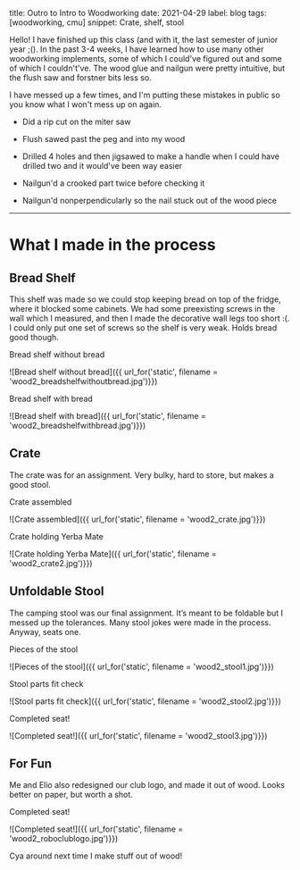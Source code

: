 title: Outro to Intro to Woodworking
date: 2021-04-29
label: blog
tags: [woodworking, cmu]
snippet: Crate, shelf, stool

Hello! I have finished up this class (and with it, the last semester of junior year ;(). In the past 3-4 weeks, I have learned how to use many other woodworking implements, some of which I could've figured out and some of which I couldn't've. The wood glue and nailgun were pretty intuitive, but the flush saw and forstner bits less so. 

I have messed up a few times, and I'm putting these mistakes in public so you know what I won't mess up on again. 
 
 - Did a rip cut on the miter saw
 
 - Flush sawed past the peg and into my wood
 
 - Drilled 4 holes and then jigsawed to make a handle when I could have drilled two and it would've been way easier
 
 - Nailgun'd a crooked part twice before checking it
 
 - Nailgun'd nonperpendicularly so the nail stuck out of the wood piece


<hr>

# What I made in the process

## Bread Shelf
This shelf was made so we could stop keeping bread on top of the fridge, where it blocked some cabinets. We had some preexisting screws in the wall which I measured, and then I made the decorative wall legs too short :(. I could only put one set of screws so the shelf is very weak. Holds bread good though. 


<p class="caption">Bread shelf without bread</p>
![Bread shelf without bread]({{ url_for('static', filename = 'wood2_breadshelfwithoutbread.jpg')}})


<p class="caption">Bread shelf with bread</p>
![Bread shelf with bread]({{ url_for('static', filename = 'wood2_breadshelfwithbread.jpg')}})


## Crate
The crate was for an assignment. Very bulky, hard to store, but makes a good stool. 

<p class="caption">Crate assembled</p>
![Crate assembled]({{ url_for('static', filename = 'wood2_crate.jpg')}})

<p class="caption">Crate holding Yerba Mate</p>
![Crate holding Yerba Mate]({{ url_for('static', filename = 'wood2_crate2.jpg')}})

## Unfoldable Stool
The camping stool was our final assignment. It’s meant to be foldable but I messed up the tolerances. Many stool jokes were made in the process. Anyway, seats one. 

<p class="caption">Pieces of the stool</p>
![Pieces of the stool]({{ url_for('static', filename = 'wood2_stool1.jpg')}})

<p class="caption">Stool parts fit check</p>
![Stool parts fit check]({{ url_for('static', filename = 'wood2_stool2.jpg')}})

<p class="caption">Completed seat!</p>
![Completed seat!]({{ url_for('static', filename = 'wood2_stool3.jpg')}})

## For Fun
Me and Elio also redesigned our club logo, and made it out of wood. Looks better on paper, but worth a shot.

<p class="caption">Completed seat!</p>
![Completed seat!]({{ url_for('static', filename = 'wood2_roboclublogo.jpg')}})



Cya around next time I make stuff out of wood!
